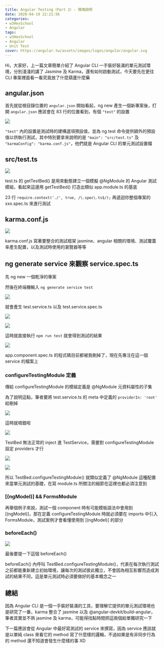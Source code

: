 ```yaml
---
title: Angular Testing（Part 2）- 環境說明
date: 2020-04-19 22:21:56
categories:
- w3HexSchool
- Angular
tags:
- w3HexSchool
- Angular
- Unit Test
cover: https://angular.tw/assets/images/logos/angular/angular.svg
---
```


Hi，大家好，上一篇文章簡單介紹了 Angular CLI 一手裝好裝滿的單元測試環境，分別淺淺的講了 Jasmine 及 Karma，還有如何啟動測試，今天要先在更往 CLI 專案裡面看一看究竟放了什麼葫蘆什麼藥

## angular.json

首先就從根目錄位置的 `angular.json` 開始看起，ng new 產生一個新專案後，打開 `angular.json` 應該會在 83 行的位置看到，有個 `"test"` 的設置

![](https://i.imgur.com/MiZ0Rig.png)

`"test"` 內的設置是測試時的建構選項預設值，並為 ng test 命令提供額外的預設值以供執行測試，其中特別要拿來說明的是 `"main": "src/test.ts"` 及 `"karmaConfig": "karma.conf.js"`，他們就是 Angular CLI 的單元測試設置檔

## src/test.ts

![](https://i.imgur.com/pZqFEio.png)

test.ts 的 getTestBed() 是用來動態建立一個模擬 @NgModule 的 Angular 測試模組，看起來這邊用 getTestBed() 打造出類似 app.module.ts 的基底

23 行 `require.context('./', true, /\.spec\.ts$/);` 再遞迴你整個專案的 xxx.spec.ts 來進行測試

## karma.conf.js

![](https://i.imgur.com/Z671Vtm.png)

karma.conf.js 寫著要整合的測試框架 jasmine、angular 相關的環境、測試覆蓋率產生配置，以及測試時使用的瀏覽器等等

## ng generate service 來觀察 service.spec.ts

先 ng new 一個乾淨的專案

然後在終端機輸入 `ng generate service test`

![](https://i.imgur.com/8dMMmv3.png)

就會產生 test.service.ts 以及 test.service.spec.ts

![](https://i.imgur.com/WE40RC5.png)

![](https://i.imgur.com/kl8vqxM.png)

這時就直接執行 `npm run test` 就會得到測試的結果

![](https://i.imgur.com/bBKPQhK.png)

app.component.spec.ts 的程式碼目前都被我刪掉了，現在先專注在這一個 service 的檔案上

### configureTestingModule 定義

傳給 configureTestingModule 的模組定義是 @NgModule 元資料屬性的子集

為了說明這點，筆者要將 test.service.ts 的 meta 中定義的 `providerIn: 'root'` 給刪掉

![](https://i.imgur.com/bbtZTfH.png)

這時就噴錯啦

![](https://i.imgur.com/tIEU2wP.png)

TestBed 無法正常的 inject 進 TestService，需要對 configureTestingModule 設定 providers 才行

![](https://i.imgur.com/hki3JFV.png)

![](https://i.imgur.com/sObwloZ.png)

所以 TestBed.configureTestingModule() 就類似定義了 @NgModule 這種配置來當單元測試的基礎，在寫 module.ts 所關注的細節在這裡也都必須注意到

### [(ngModel)] && FormsModule

再舉個例子來說，測試一個 component 時有可能模板語法中會用到 [(ngModel)]，那在定義 configureTestingModule 時就必須要在 imports 中引入 FormsModule，測試案例才會看懂使用到 [(ngModel)] 的部分

### beforeEach()

![](https://i.imgur.com/9cQC7zP.png)

最後要提一下這個 beforeEach()

beforeEach() 內呼叫 TestBed.configureTestingModule()，代表在每次執行測試之前都能重新建立初始環境，讓每次的測試彼此獨立，不會因為相互影響而造成測試的結果不同，這是單元測試時必須要做好的基本概念之一

## 總結

因為 Angular CLI 是一個一手裝好裝滿的工具，要理解它提供的單元測試環境也是研究了一番，karma 整合了 jasmine 以及 @angular-devkit/build-angular，筆者其實並不熟 jasmine 及 karma，可能得找點時間把這兩個給單獨研究一下

下一篇應該會從 Angular 中最好寫測試的 service 來撰寫，因為 service 應該就是以單純 class 來看它的 method 寫了什麼樣的邏輯，不過如果是有非同步行為的 method 還不知道會發生什麼樣的事 XD
